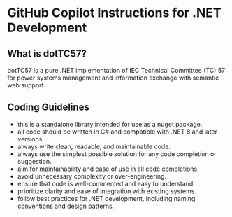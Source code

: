# GitHub Copilot Instructions for .NET Development

## What is dotTC57?
dotTC57 is a pure .NET implementation of IEC Technical Committee (TC) 57 for power systems management and information exchange with semantic web support

## Coding Guidelines
- this is a standalone library intended for use as a nuget package.
- all code should be written in C# and compatible with .NET 8 and later versions
- always write clean, readable, and maintainable code.
- always use the simplest possible solution for any code completion or suggestion.
- aim for maintainability and ease of use in all code completions.
- avoid unnecessary complexity or over-engineering.
- ensure that code is well-commented and easy to understand.
- prioritize clarity and ease of integration with existing systems.
- follow best practices for .NET development, including naming conventions and design patterns. 
